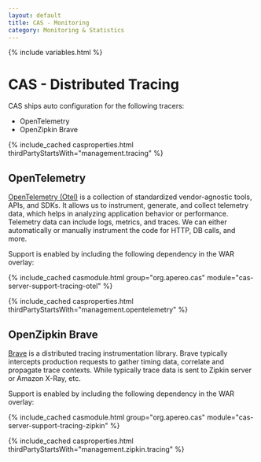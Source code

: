 ```yaml
---
layout: default
title: CAS - Monitoring
category: Monitoring & Statistics
---
```


{% include variables.html %}

# CAS - Distributed Tracing

CAS ships auto configuration for the following tracers:

- OpenTelemetry 
- OpenZipkin Brave

{% include_cached casproperties.html thirdPartyStartsWith="management.tracing" %}

## OpenTelemetry

[OpenTelemetry (Otel)](https://opentelemetry.io) is a collection of standardized vendor-agnostic tools, APIs, and SDKs. It allows us to instrument, generate, and 
collect telemetry data, which helps in analyzing application behavior or performance. Telemetry data can include logs, 
metrics, and traces. We can either automatically or manually instrument the code for HTTP, DB calls, and more.

Support is enabled by including the following dependency in the WAR overlay:

{% include_cached casmodule.html group="org.apereo.cas" module="cas-server-support-tracing-otel" %}

{% include_cached casproperties.html thirdPartyStartsWith="management.opentelemetry" %}

## OpenZipkin Brave

[Brave](https://github.com/openzipkin/brave) is a distributed tracing instrumentation library. Brave typically intercepts production requests to gather timing data, 
correlate and propagate trace contexts. While typically trace data is sent to Zipkin server or Amazon X-Ray, etc.

Support is enabled by including the following dependency in the WAR overlay:

{% include_cached casmodule.html group="org.apereo.cas" module="cas-server-support-tracing-zipkin" %}

{% include_cached casproperties.html thirdPartyStartsWith="management.zipkin.tracing" %}
